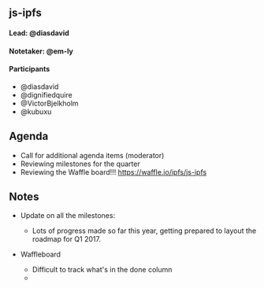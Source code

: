 ## js-ipfs

#### Lead: @diasdavid
#### Notetaker: @em-ly

#### Participants

- @diasdavid
- @dignifiedquire
- @VictorBjelkholm
- @kubuxu

## Agenda
<!-- Ensure notetaker is present before you begin -->
- Call for additional agenda items (moderator)
- Reviewing milestones for the quarter
- Reviewing the Waffle board!!! https://waffle.io/ipfs/js-ipfs
<!-- Add items here -->

## Notes
 - Update on all the milestones:
     - Lots of progress made so far this year, getting prepared to layout the roadmap for Q1 2017.

 - Waffleboard
     - Difficult to track what's in the done column
     - 





<!-- After each call, it is the responsibility of the notetaker to save the last
version of the notes in a file in ipfs/pm/meeting-notes, by opening a branch and
submitting a PR. -->
